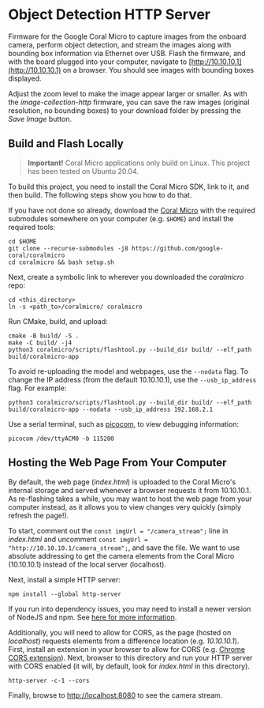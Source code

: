 # Object Detection HTTP Server

Firmware for the Google Coral Micro to capture images from the onboard camera, perform object detection, and stream the images along with bounding box information via Ethernet over USB. Flash the firmware, and with the board plugged into your computer, navigate to [http://10.10.10.1](http://10.10.10.1) on a browser. You should see images with bounding boxes displayed.

Adjust the zoom level to make the image appear larger or smaller. As with the *image-collection-http* firmware, you can save the raw images (original resolution, no bounding boxes) to your download folder by pressing the *Save Image* button.

## Build and Flash Locally

> **Important!**
> Coral Micro applications only build on Linux. This project has been tested on Ubuntu 20.04.

To build this project, you need to install the Coral Micro SDK, link to it, and then  build. The following steps show you how to do that.

If you have not done so already, download the [Coral Micro](https://github.com/google-coral/coralmicro) with the required submodules somewhere on your computer (e.g. `$HOME`) and install the required tools:

```
cd $HOME
git clone --recurse-submodules -j8 https://github.com/google-coral/coralmicro
cd coralmicro && bash setup.sh
```

Next, create a symbolic link to wherever you downloaded the *coralmicro* repo:

```
cd <this_directory>
ln -s <path_to>/coralmicro/ coralmicro
```

Run CMake, build, and upload:

```
cmake -B build/ -S .
make -C build/ -j4
python3 coralmicro/scripts/flashtool.py --build_dir build/ --elf_path build/coralmicro-app
```

To avoid re-uploading the model and webpages, use the `--nodata` flag. To change the IP address (from the default 10.10.10.1), use the `--usb_ip_address` flag. For example:

```
python3 coralmicro/scripts/flashtool.py --build_dir build/ --elf_path build/coralmicro-app --nodata --usb_ip_address 192.168.2.1
```

Use a serial terminal, such as [picocom](https://github.com/npat-efault/picocom), to view debugging information:

```
picocom /dev/ttyACM0 -b 115200
```

## Hosting the Web Page From Your Computer

By default, the web page (*index.html*) is uploaded to the Coral Micro's internal storage and served whenever a browser requests it from 10.10.10.1. As re-flashing takes a while, you may want to host the web page from your computer instead, as it allows you to view changes very quickly (simply refresh the page!). 

To start, comment out the `const imgUrl = "/camera_stream";` line in *index.html* and uncomment `const imgUrl = "http://10.10.10.1/camera_stream";`, and save the file. We want to use absolute addressing to get the camera elements from the Coral Micro (10.10.10.1) instead of the local server (localhost).

Next, install a simple HTTP server:

```
npm install --global http-server
```

If you run into dependency issues, you may need to install a newer version of NodeJS and npm. See [here for more information](https://stackoverflow.com/questions/55464934/npm-depends-node-gyp-3-6-2-but-it-is-not-going-to-be-installed).

Additionally, you will need to allow for CORS, as the page (hosted on *localhost*) requests elements from a difference location (e.g. *10.10.10.1*). First, install an extension in your browser to allow for CORS (e.g. [Chrome CORS extension](https://chromewebstore.google.com/detail/allow-cors-access-control/lhobafahddgcelffkeicbaginigeejlf)). Next, browser to this directory and run your HTTP server with CORS enabled (it will, by default, look for *index.html* in this directory).

```
http-server -c-1 --cors
```

Finally, browse to [http://localhost:8080](http://localhost:8080) to see the camera stream.